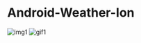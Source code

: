 # Android-Weather-Ion

![img1](https://cloud.githubusercontent.com/assets/21285289/21705902/15377bf4-d3aa-11e6-969f-35631d7215e0.PNG)
![gif1](https://cloud.githubusercontent.com/assets/21285289/21705869/cf0f1c72-d3a9-11e6-82a5-1fbe2813c3c7.gif)
